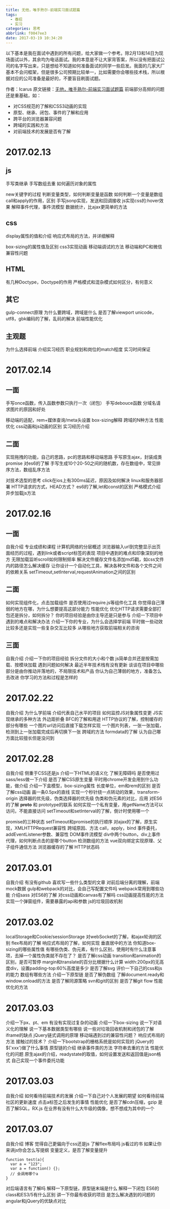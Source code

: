 ```yaml
---
title: 无他，唯手熟尔-前端实习面试题篇
tags:
  - 春招
  - 实习
categories: 思考
abbrlink: f0047ee3
date: 2017-03-19 10:34:20
---
```

以下基本是我在面试中遇到的所有问题，给大家做一个参考。除2月13和14日为现场面试以外，其余均为电话面试。我的本意是不让大家背答案，所以没有把面试公司的名字写出来，只是想给不知道如何准备面试的同学一些启发。我面的几家大厂基本不会问框架，但是很多公司预期比较单一，比如需要你会哪些技术栈，所以根据对应的公司准备是最好的，不要盲目刷面试题。
<!-- more -->
作者：Icarus
原文链接：[无他，唯手熟尔-前端实习面试题篇](https://xdlrt.github.io/2017/03/19/2017-03-19)
前端部分高频的问题还是重基础，如：
- 对CSS规范的了解和CSS3动画的实现
- 原型、继承、闭包、事件的了解和应用
- 跨平台的浏览器兼容问题
- 跨域的实践和方法
- 对前端技术的发展是否有了解

# 2017.02.13
## js
手写类继承
手写数组去重
如何遍历对象的属性
<!-- for in /hasOwnProperty -->
new关键字的过程
判断变量类型，如何判断变量是函数
如何判断一个变量是数组
call和apply的作用，区别
手写jsonp实现，发送和回调接收
js实现css的:hover效果
解释事件代理，事件流模型
数据统计，比ajax更简单的方法
<!-- new image对象，src会发送请求 -->

## css
display属性的值和介绍
响应式布局的方法，并详细解释
<!-- 宽度百分比，rem，flex -->
box-sizing的属性值及区别
css3实现动画
移动端调试的方法
移动端和PC和微信兼容性问题

## HTML
有几种Doctype，Doctype的作用
严格模式和混杂模式如何区分，有何意义

## 其它
gulp-connect原理
为什么要跨域，跨域是什么
是否了解viewport
unicode，utf8，gbk编码的了解，乱码的解决
前端性能优化

## 主观题
为什么选择前端
介绍实习经历
职业规划和岗位的match程度
实习时间保证

# 2017.02.14
## 一面
手写once函数，传入函数参数只执行一次（闭包）
手写debouce函数
分域名请求图片的原因和好处
<!-- 因为浏览器http请求有最大并发，避开这个策略/负载均衡 -->
移动端的适配，rem+媒体查询/meta头设置
box-sizing解释
跨域的N种方法
性能优化
css动画和js动画的区别
实习经历介绍

## 二面
实现拖拽的功能，自己的思路，pc的思路和移动端思路
手写原生ajax，封装成类promise
对es6的了解
手写生成10个20-50之间的随机数，存在数组中，常见排序方法，数组乱序方法
<!-- 乱序arr.sort(function(a,b){ return Math.random()>.5 ? -1 : 1;}); -->
对技术选型的思考
click在ios上有300ms延迟，原因及如何解决
linux和服务器部署
HTTP请求的方式，HEAD方式？
es6的了解,let和const的区别
严格模式介绍
异步加载js方法

# 2017.02.16
## 一面
自我介绍
专业成绩和课程
计算机网络的分层概述
浏览器输入url到完整显示出页面经历的过程，遇到link或者script标签的表现
项目中遇到的难点和印象深刻的地方
无限加载监听scroll如何限制频率
解决文件缓存文件名添加md5戳，如css文件内的路径怎么解决缓存
让你设计一个自动化工具，解决各种文件和各个文件之间的依赖关系
setTimeout,setInterval,requestAnimation之间的区别

## 二面
如何实现组件化，点击加载组件
是否使用过require.js等组件化工具
你觉得自己薄弱的地方在哪，为什么想要提高这部分能力
性能优化
优化HTTP请求需要全部打包还是拆分，如何拆分？
你的项目经验是由你主导还是只是参与
介绍一下项目中遇到的难点和解决办法
介绍一下你的专业，为什么会选择学前端
平时做一些动效比较多还是实现一些复杂交互比较多
从哪些地方获取前端相关的咨询

## 三面
自我介绍
介绍一下你的项目经验
拆分文件的大小和个数
js简单合并还是按需加载、按模块加载
遇到问题如何解决
最近半年技术栈有没有更新
谈谈在项目中哪些部分是由你推动并落地的，不局限技术和产品
你认为自己薄弱的地方，准备怎么去改进
你学习的方法和过程是怎样的

# 2017.02.22
自我介绍
为什么学前端
介绍代表自己水平的项目
如何监控JS对象属性变更
JS实现继承的多种方法
外边距折叠
BFC的了解和用途
HTTP协议的了解，控制缓存的部分有哪些
一个图片url访问后直接下载怎样实现
一个图片列表，一张一张加载，检测到上一张加载完成后再切换下一张
跨域的方法
formdata的了解
认为自己哪方面比较擅长但是没问到

# 2017.02.28
自我介绍
侧重于CSS还是js
介绍一下HTML的语义化
了解无障碍吗
是否使用过sass/less做一下介绍
是否了解CSS原生变量
平时用chrome开发会用到什么功能，做介绍
介绍一下盒模型，box-sizing属性
长度单位，em和rem的区别
是否了解css动画
画一条0.5px的直线
实现一个秒针绕一点转动的效果，transform-origin
选择器的优先级，伪类选择器的优先级
伪类和伪元素的对比，应用
对ES6的了解
__proto__ 和 prototype的联系
如何实现一个私有变量，用getName方法可以访问，不能直接访问
setTimeout和setInterval的了解，倒计时使用哪一个
<!-- setInterval内存开销大，倒计时不精确 -->
promise的三种状态
setTimeout和promise的执行顺序
对ajax的了解，原生实现，XMLHTTPRequest兼容性
跨域原因、方法
call，apply，bind
事件委托，addEventListener参数、兼容性
DOM事件流模型
div中两个button，div上事件代理，如何判断点击的是哪个button
检测数组的方法
vue双向绑定实现原理、父子组件通信方法
浏览器缓存的了解
HTTP状态码

# 2017.03.01
自我介绍
有没有github
喜欢写一些什么类型的文章
对前后端分离的理解，前端mock数据
gulp和webpack的对比，会自己写配置文件吗
webpack常用到哪些功能
介绍sass
对ES6的了解
对css动画和canvas有了解吗
css动画提高性能的方法
实现一个弹窗组件，需要暴露的api和参数
js的垃圾回收机制

# 2017.03.02
localStorage和Cookie/sessionStorage
对webSocket的了解，和ajax轮询的区别
flex布局的了解
响应式布局的了解，如何实现
垂直居中的方法
你知道box-sizing的哪些属性值
有哪些伪类、伪元素，有什么区别，使用时有什么注意事项，去掉一个属性伪类就不存在了？
是否了解css动画
transition和animation的区别，是否可暂停
margin和translate的百分比根据什么计算
width:200px的无高度div，设置padding-top:60%高度是多少
是否了解svg
评价一下自己的css和js的能力
数组有哪些方法
介绍一下原型链
是否了解伪数组
了解document.ready和window.onload的方法
是否了解同源策略
svn和git的区别
是否了解git flow
性能优化的方法

# 2017.03.03
介绍一下px、pt、em
有没有实现过复杂的动画
介绍一下box-sizing
说一下对语义化的理解
说一下基本数据类型有哪些
说一些对垃圾回收机制和闭包的了解
iframe的缺点
jQuery链式调用的原理
移动端遇到过的兼容性问题？
响应式布局的方法
接触过的技术？
介绍一下bootstrap的栅格系统是如何实现的
jQuery的$('xxx')做了什么事情
原型链的介绍
继承事件类的方法
字符串去重的方法
性能优化的问题
原生ajax的介绍，readystate的取值，如何设置发送和返回值是json格式
自己实现一个事件委托功能

# 2017.03.03
自我介绍
如何看待前端技术的发展
介绍一下自己对个人发展的期望
如何看待前端社区的更新速度
点击a标签之后发生的事情
性能优化
是否了解cdn压缩，gzip
是否了解SQL，RX.js
在业界有没有什么大牛级的偶像，想不想成为其中的一个

# 2017.03.07
自我介绍
博客
觉得自己更偏向于css还是js
了解flex布局吗
js看过的书
如果让你来讲js你会怎么写提纲
变量定义，是否了解变量提升
````
function test(a){
  var a = "123";
  var a = function() {};
  // 会调用哪个a
}
````
对后端语言有了解吗
解释一下原型链，原型链末端是什么
解释一下闭包
ES6的class和ES3/5有什么区别
讲一下你最有收获的项目
是怎么解决遇到的问题的
angular和jQuery的优缺点对比
